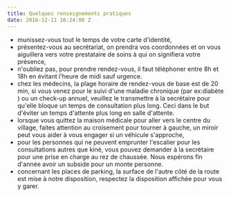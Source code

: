 ```yaml
---
title: Quelques renseignements pratiques
date: 2016-12-11 16:24:00 Z
---
```


* munissez-vous tout le temps de votre carte d'identité,
* présentez-vous au secrétariat, on prendra vos coordonnées et on vous aiguillera vers votre prestataire de soins à qui on signifiera votre présence,
* n'oubliez pas, pour prendre rendez-vous, il faut téléphoner entre 8h et 18h en évitant l'heure de midi sauf urgence.
* chez les médecins, la plage horaire de rendez-vous de base est de 20 min, si vous venez pour le suivi d'une maladie chronique (par ex:diabète ) ou un check-up annuel, veuillez le transmettre à la secrétaire pour qu'elle bloque un temps de consultation plus long. Ceci dans le but d'éviter un temps d'attente plus long en salle d'attente.
* lorsque vous quittez la maison médicale pour aller vers le centre du village, faites attention au croisement pour tourner à gauche, un miroir peut vous aider à vous engager si un véhicule s'approche,
* pour les personnes qui ne peuvent emprunter l'escalier pour les consultations autres que kiné, vous pouvez demander à la secrétaire pour une prise en charge au rez de chaussée. Nous espérons fin d'année avoir un subside pour un monte personne.
* concernant les places de parking, la surface de l'autre côté de la route est mise à notre disposition, respectez la disposition affichée pour vous y garer.